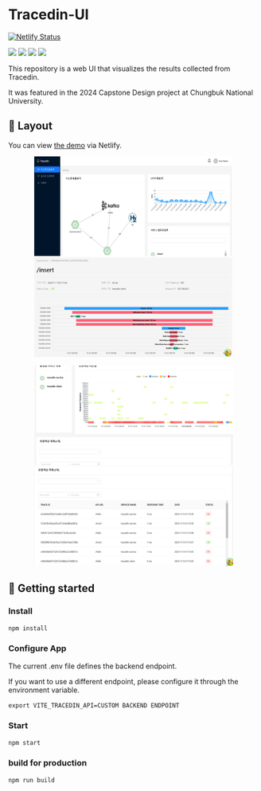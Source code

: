 # Tracedin-UI
[![Netlify Status](https://api.netlify.com/api/v1/badges/c4691709-edc5-4996-bbe9-2f9a84037340/deploy-status)](https://app.netlify.com/sites/tracedin/deploys)

<img src="https://img.shields.io/badge/react-61DAFB?style=for-the-badge&logo=react&logoColor=white"> <img src="https://img.shields.io/badge/react query-FF4154?style=for-the-badge&logo=react query&logoColor=white">
<img src="https://img.shields.io/badge/ant design-0170FE?style=for-the-badge&logo=ant design&logoColor=white"> <img src="https://img.shields.io/badge/axios-5A29E4?style=for-the-badge&logo=axios&logoColor=white">

This repository is a web UI that visualizes the results collected from Tracedin.

It was featured in the 2024 Capstone Design project at Chungbuk National University.

## 🎨 Layout

You can view [the demo](https://tracedin.netlify.app/) via Netlify.

<p align="center">
    <img src=".github/readme/system-toplogy.png" alt="Image Example" width="400px" height='200px'>
    <img src=".github/readme/tx-timeline.png" alt="Image Example" width="400px" height='200px'>
</p>
<p align="center">
    <img src=".github/readme/heatmap.png" alt="Image Example" width="400px" height='200px'>
    <img src=".github/readme/tx-list.png" alt="Image Example" width="400px" height='200px'>
</p>


## 🚀 Getting started

### Install
```shell
npm install
```

### Configure App
The current .env file defines the backend endpoint.

If you want to use a different endpoint, please configure it through the environment variable.
```shell
export VITE_TRACEDIN_API=CUSTOM BACKEND ENDPOINT
```

### Start
```shell
npm start
```
### build for production
```shell
npm run build
```
